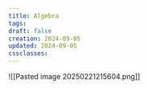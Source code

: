 ```yaml
---
title: Algebra
tags: 
draft: false
creation: 2024-09-05
updated: 2024-09-05
cssclasses:
---
```

![[Pasted image 20250221215604.png]]
